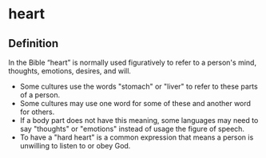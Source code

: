 # heart

## Definition

In the Bible “heart” is normally used figuratively to refer to a person's mind, thoughts, emotions, desires, and will.

* Some cultures use the words "stomach" or "liver" to refer to these parts of a person.
* Some cultures may use one word for some of these and another word for others.
* If a body part does not have this meaning, some languages may need to say "thoughts" or "emotions" instead of usage the figure of speech.
* To have a "hard heart" is a common expression that means a person is unwilling to listen to or obey God.
